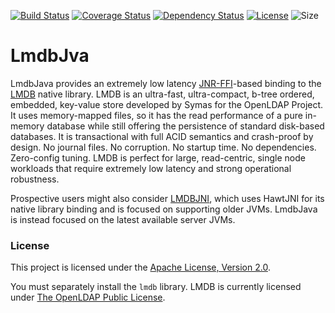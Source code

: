 [![Build Status](https://travis-ci.org/lmdbjava/lmdbjava.svg?branch=master)](https://travis-ci.org/lmdbjava/lmdbjava)
[![Coverage Status](https://coveralls.io/repos/github/lmdbjava/lmdbjava/badge.svg?branch=master)](https://coveralls.io/github/lmdbjava/lmdbjava?branch=master)
[![Dependency Status](https://www.versioneye.com/user/projects/57552e137757a00041b3a6f4/badge.svg?style=flat)](https://www.versioneye.com/user/projects/57552e137757a00041b3a6f4)
[![License](https://img.shields.io/hexpm/l/plug.svg?maxAge=2592000)](http://www.apache.org/licenses/LICENSE-2.0.txt)
![Size](https://reposs.herokuapp.com/?path=lmdbjava/lmdbjava)

# LmdbJva

LmdbJava provides an extremely low latency [JNR-FFI](https://github.com/jnr/jnr-ffi)-based
binding to the [LMDB](http://symas.com/mdb/) native library. LMDB is an ultra-fast,
ultra-compact, b-tree ordered, embedded, key-value store developed by Symas for
the OpenLDAP Project. It uses memory-mapped files, so it has the read performance
of a pure in-memory database while still offering the persistence of standard
disk-based databases. It is transactional with full ACID semantics and crash-proof
by design. No journal files. No corruption. No startup time. No dependencies.
Zero-config tuning. LMDB is perfect for large, read-centric, single node workloads
that require extremely low latency and strong operational robustness.

Prospective users might also consider [LMDBJNI](https://github.com/deephacks/lmdbjni),
which uses HawtJNI for its native library binding and is focused on supporting
older JVMs. LmdbJava is instead focused on the latest available server JVMs.

### License

This project is licensed under the
[Apache License, Version 2.0](http://www.apache.org/licenses/LICENSE-2.0.html).

You must separately install the `lmdb` library. LMDB is currently licensed under
[The OpenLDAP Public License](http://www.openldap.org/software/release/license.html).
